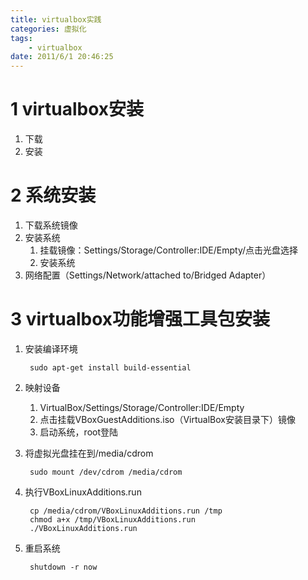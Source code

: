 ```yaml
---
title: virtualbox实践
categories: 虚拟化
tags:
	- virtualbox
date: 2011/6/1 20:46:25
---
```


# 1 virtualbox安装

1. 下载
2. 安装

# 2 系统安装

1. 下载系统镜像
2. 安装系统
	1. 挂载镜像：Settings/Storage/Controller:IDE/Empty/点击光盘选择
	2. 安装系统
3. 网络配置（Settings/Network/attached to/Bridged Adapter）

# 3 virtualbox功能增强工具包安装

1. 安装编译环境

		sudo apt-get install build-essential

2. 映射设备

	1. VirtualBox/Settings/Storage/Controller:IDE/Empty
	2. 点击挂载VBoxGuestAdditions.iso（VirtualBox安装目录下）镜像
	3. 启动系统，root登陆

3. 将虚拟光盘挂在到/media/cdrom

		sudo mount /dev/cdrom /media/cdrom

4. 执行VBoxLinuxAdditions.run

		cp /media/cdrom/VBoxLinuxAdditions.run /tmp
		chmod a+x /tmp/VBoxLinuxAdditions.run
		./VBoxLinuxAdditions.run

5. 重启系统

		shutdown -r now
		